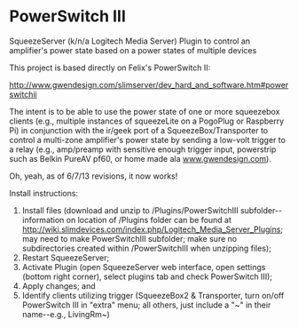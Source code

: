 PowerSwitch III
===============

SqueezeServer (k/n/a Logitech Media Server) Plugin to control an amplifier's power state based on a power states of multiple devices

This project is based directly on Felix's PowerSwitch II:

http://www.gwendesign.com/slimserver/dev_hard_and_software.htm#powerswitchii

The intent is to be able to use the power state of one or more squeezebox clients (e.g., multiple instances of squeezeLite on a PogoPlug or Raspberry Pi) in conjunction with the ir/geek port of a SqueezeBox/Transporter to control a multi-zone amplifier's power state by sending a low-volt trigger to a relay (e.g., amp/preamp with sensitive enough trigger input, powerstrip such as Belkin PureAV pf60, or home made ala www.gwendesign.com).

Oh, yeah, as of 6/7/13 revisions, it now works!

Install instructions:

1.  Install files (download and unzip to /Plugins/PowerSwitchIII subfolder--information on location of /Plugins folder can be found at http://wiki.slimdevices.com/index.php/Logitech_Media_Server_Plugins; may need to make PowerSwitchIII subfolder; make sure no subdirectories created within /PowerSwitchIII when unzipping files);
2.  Restart SqueezeServer; 
3.  Activate Plugin (open SqueezeServer web interface, open settings (bottom right corner), select plugins tab and check PowerSwitch III);
4.  Apply changes; and
5.  Identify clients utilizing trigger (SqueezeBox2 & Transporter, turn on/off PowerSwitch III in "extra" menu; all others, just include a "~" in their name--e.g., LivingRm~)  
